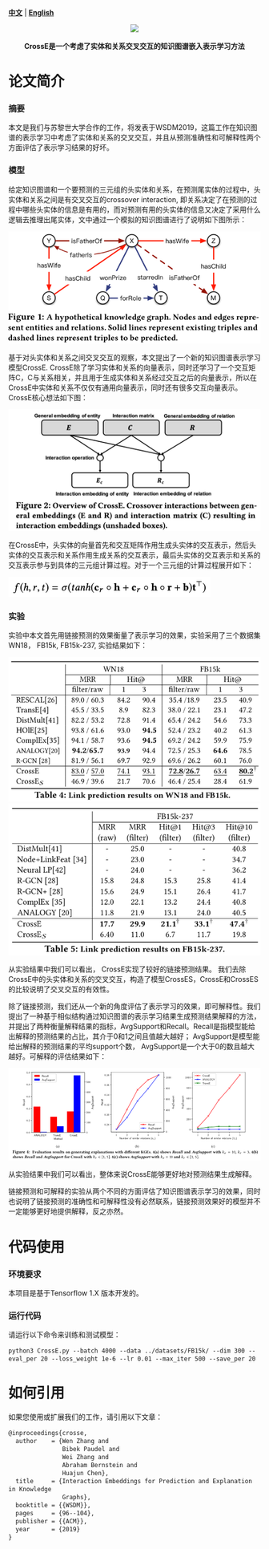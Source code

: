 [**中文**](https://github.com/wencolani/CrossE/blob/master/README_CN.md) | [**English**](https://github.com/wencolani/CrossE/)


<p align="center">
    <a href="https://github.com/zjunlp/openue"> <img src="https://raw.githubusercontent.com/zjunlp/openue/master/docs/images/logo_zju_klab.png" width="400"/></a>
</p>

<p align="center">
  	<strong>CrossE是一个考虑了实体和关系交叉交互的知识图谱嵌入表示学习方法</strong>
</p>


# 论文简介


### 摘要

本文是我们与苏黎世大学合作的工作，将发表于WSDM2019，这篇工作在知识图谱的表示学习中考虑了实体和关系的交叉交互，并且从预测准确性和可解释性两个方面评估了表示学习结果的好坏。


### 模型

给定知识图谱和一个要预测的三元组的头实体和关系，在预测尾实体的过程中，头实体和关系之间是有交叉交互的crossover interaction, 即关系决定了在预测的过程中哪些头实体的信息是有用的，而对预测有用的头实体的信息又决定了采用什么逻辑去推理出尾实体，文中通过一个模拟的知识图谱进行了说明如下图所示：

<img src="./figures/motivation.png" alt="motivation.png" style="zoom:70%;" />

基于对头实体和关系之间交叉交互的观察，本文提出了一个新的知识图谱表示学习模型CrossE. CrossE除了学习实体和关系的向量表示，同时还学习了一个交互矩阵C，C与关系相关，并且用于生成实体和关系经过交互之后的向量表示，所以在CrossE中实体和关系不仅仅有通用向量表示，同时还有很多交互向量表示。CrossE核心想法如下图：

<img src="./figures/crosse.jpg" alt="image-20210822120901037" style="zoom:50%;" />

在CrossE中，头实体的向量首先和交互矩阵作用生成头实体的交互表示，然后头实体的交互表示和关系作用生成关系的交互表示，最后头实体的交互表示和关系的交互表示参与到具体的三元组计算过程。对于一个三元组的计算过程展开如下：

<img src="./figures/score_function.jpg" alt="score_function.jpg" style="zoom:50%;" />

### 实验

实验中本文首先用链接预测的效果衡量了表示学习的效果，实验采用了三个数据集WN18， FB15k, FB15k-237, 实验结果如下：

<img src="./figures/experiment1.png" alt="experiment1.png" style="zoom:80%;" />

<img src="./figures/experiment2.png" alt="experiment2.png" style="zoom:80%;" />

从实验结果中我们可以看出， CrossE实现了较好的链接预测结果。 我们去除CrossE中的头实体和关系的交叉交互，构造了模型CrossES，CrossE和CrossES的比较说明了交叉交互的有效性。



除了链接预测，我们还从一个新的角度评估了表示学习的效果，即可解释性。我们提出了一种基于相似结构通过知识图谱的表示学习结果生成预测结果解释的方法，并提出了两种衡量解释结果的指标，AvgSupport和Recall。Recall是指模型能给出解释的预测结果的占比，其介于0和1之间且值越大越好； AvgSupport是模型能给出解释的预测结果的平均support个数， AvgSupport是一个大于0的数且越大越好。可解释的评估结果如下：

<img src="./figures/experiment3.png" alt="experiment3.png" style="zoom:80%;" />



从实验结果中我们可以看出，整体来说CrossE能够更好地对预测结果生成解释。



链接预测和可解释的实验从两个不同的方面评估了知识图谱表示学习的效果，同时也说明了链接预测的准确性和可解释性没有必然联系，链接预测效果好的模型并不一定能够更好地提供解释，反之亦然。


# 代码使用
### 环境要求

本项目是基于Tensorflow 1.X 版本开发的。

### 运行代码

请运行以下命令来训练和测试模型：

```训练
python3 CrossE.py --batch 4000 --data ../datasets/FB15k/ --dim 300 --eval_per 20 --loss_weight 1e-6 --lr 0.01 --max_iter 500 --save_per 20
```


# 如何引用

如果您使用或扩展我们的工作，请引用以下文章：

```
@inproceedings{crosse,
  author    = {Wen Zhang and
               Bibek Paudel and
               Wei Zhang and
               Abraham Bernstein and
               Huajun Chen},
  title     = {Interaction Embeddings for Prediction and Explanation in Knowledge
               Graphs},
  booktitle = {{WSDM}},
  pages     = {96--104},
  publisher = {{ACM}},
  year      = {2019}
}
```
